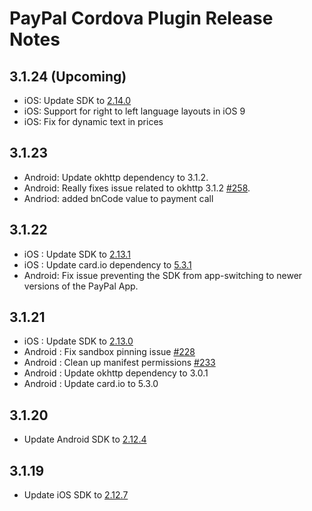 PayPal Cordova Plugin Release Notes
===================================

3.1.24 (Upcoming)
------
* iOS: Update SDK to [2.14.0](https://github.com/paypal/PayPal-iOS-SDK/releases/tag/2.14.0)
* iOS: Support for right to left language layouts in iOS 9
* iOS: Fix for dynamic text in prices

3.1.23 
------
* Android: Update okhttp dependency to 3.1.2.
* Android: Really fixes issue related to okhttp 3.1.2 [#258](https://github.com/paypal/PayPal-Android-SDK/issues/258).
* Andriod: added bnCode value to payment call

3.1.22 
------
* iOS : Update SDK to [2.13.1](https://github.com/paypal/PayPal-iOS-SDK/releases/tag/2.13.1)
* iOS : Update card.io dependency to [5.3.1](https://github.com/card-io/card.io-iOS-SDK/releases/tag/5.3.1)
* Android: Fix issue preventing the SDK from app-switching to newer versions of the PayPal App.

3.1.21 
------
* iOS : Update SDK to [2.13.0](https://github.com/paypal/PayPal-iOS-SDK/releases/tag/2.13.0)
* Android : Fix sandbox pinning issue [#228](https://github.com/paypal/PayPal-Android-SDK/issues/228)
* Android : Clean up manifest permissions [#233](https://github.com/paypal/PayPal-Android-SDK/issues/233)
* Android : Update okhttp dependency to 3.0.1
* Android : Update card.io to 5.3.0

3.1.20
------
* Update Android SDK to [2.12.4](https://github.com/paypal/PayPal-Android-SDK/releases/tag/2.12.4)

3.1.19
------
* Update iOS SDK to [2.12.7](https://github.com/paypal/PayPal-iOS-SDK/releases/tag/2.12.7)
